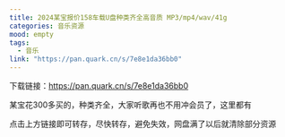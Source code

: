 ```yaml
---
title: 2024某宝报价158车载U盘种类齐全高音质 MP3/mp4/wav/41g
categories: 音乐资源
mood: empty
tags:
  - 音乐
link: "https://pan.quark.cn/s/7e8e1da36bb0"
---
```





下载链接：https://pan.quark.cn/s/7e8e1da36bb0







某宝花300多买的，种类齐全，大家听歌再也不用冲会员了，这里都有




点击上方链接即可转存，尽快转存，避免失效，网盘满了以后就清除部分资源


